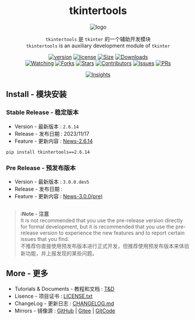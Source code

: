 <div align="center">

# tkintertools

![logo](logo.png)

`tkintertools` 是 `tkinter` 的一个辅助开发模块  
`tkintertools` is an auxiliary development module of `tkinter`

[![version](https://img.shields.io/pypi/v/tkintertools?label=Version)](.)
[![license](https://img.shields.io/pypi/l/tkintertools?label=License)](LICENSE.txt)
[![Size](https://img.shields.io/github/languages/code-size/Xiaokang2022/tkintertools?label=Size)](https://github.com/Xiaokang2022/tkintertools)
[![Downloads](https://img.shields.io/pypi/dm/tkintertools?label=Downloads&logo=pypi)](https://pypistats.org/packages/tkintertools)  
[![Watching](https://img.shields.io/github/watchers/Xiaokang2022/tkintertools?label=Watching&logo=github)](https://github.com/Xiaokang2022/tkintertools/watchers)
[![Forks](https://img.shields.io/github/forks/Xiaokang2022/tkintertools?label=Forks&logo=github)](https://github.com/Xiaokang2022/tkintertools/forks)
[![Stars](https://img.shields.io/github/stars/Xiaokang2022/tkintertools?label=Stars&color=gold&logo=github)](https://github.com/Xiaokang2022/tkintertools/stargazers)
[![Contributors](https://img.shields.io/github/contributors/Xiaokang2022/tkintertools?label=Contributors&logo=github)](https://github.com/Xiaokang2022/tkintertools/graphs/contributors)
[![Issues](https://img.shields.io/github/issues/Xiaokang2022/tkintertools?label=Issues&logo=github)](https://github.com/Xiaokang2022/tkintertools/issues)
[![PRs](https://img.shields.io/github/issues-pr/Xiaokang2022/tkintertools?label=PRs&logo=github)](https://github.com/Xiaokang2022/tkintertools/pulls)

[![Insights](https://repobeats.axiom.co/api/embed/ab8fae686a5a96f91fa71c40c53c189310924f5e.svg)](https://github.com/Xiaokang2022/tkintertools/pulse)

</div>

Install - 模块安装
-----------------

### Stable Release - 稳定版本

* Version - 最新版本 : `2.6.14`
* Release - 发布日期 : 2023/11/17
* Feature - 更新内容 : [News-2.6.14](docs/news/2.6.14/News.md)

```
pip install tkintertools==2.6.14
```

### Pre Release - 预发布版本

* Version - 最新版本 : `3.0.0.dev5`
* Release - 发布日期 : 
* Feature - 更新内容 : [News-3.0.0(pre)](docs/news/3.0.0/News.md)

```

```

> ℹ️**Note - 注意**  
> It is not recommended that you use the pre-release version directly for formal development, but it is recommended that you use the pre-release version to experience the new features and to report certain issues that you find.  
> 不推荐你直接使用预发布版本进行正式开发，但推荐使用预发布版本来体验新功能，并上报发现的某些问题。

More - 更多
-----------

* Tutorials & Documents - 教程和文档 : [T&D](docs/README.md)
* Lisence - 项目证书 : [LICENSE.txt](LICENSE.txt)
* ChangeLog - 更新日志 : [CHANGELOG.md](CHANGELOG.md)
* Mirrors - 镜像源 : [GitHub](https://github.com/Xiaokang2022/tkintertools) | [Gitee](https://gitee.com/xiaokang-2022/tkintertools) | [GitCode](https://gitcode.net/weixin_62651706/tkintertools)
